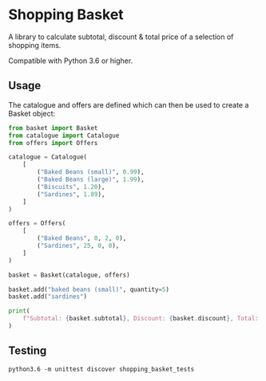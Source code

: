 # Shopping Basket

A library to calculate subtotal, discount & total price of a selection of shopping items.

Compatible with Python 3.6 or higher.

## Usage

The catalogue and offers are defined which can then be used to create a Basket object:

```python
from basket import Basket
from catalogue import Catalogue
from offers import Offers

catalogue = Catalogue(
    [
        ("Baked Beans (small)", 0.99),
        ("Baked Beans (large)", 1.99),
        ("Biscuits", 1.20),
        ("Sardines", 1.89),
    ]
)

offers = Offers(
    [
        ("Baked Beans", 0, 2, 0),
        ("Sardines", 25, 0, 0),
    ]
)

basket = Basket(catalogue, offers)

basket.add("baked beans (small)", quantity=5)
basket.add("sardines")

print(
    f"Subtotal: {basket.subtotal}, Discount: {basket.discount}, Total: {basket.total}"
)

```

## Testing

```
python3.6 -m unittest discover shopping_basket_tests
```
